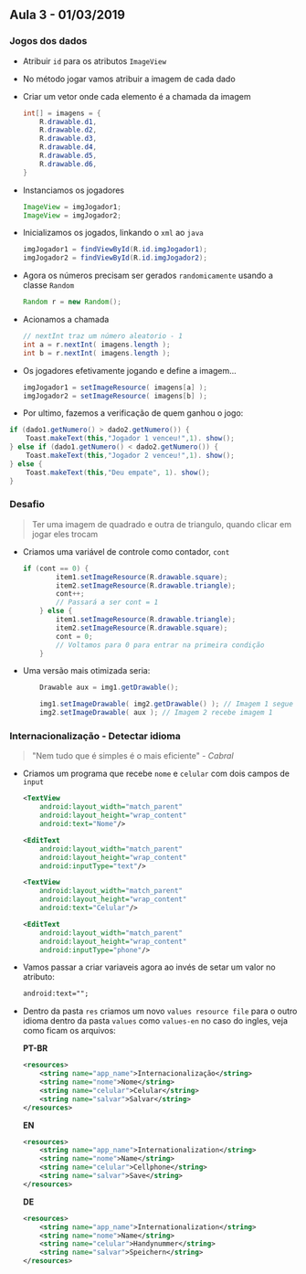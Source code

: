 ## Aula 3 - 01/03/2019

### Jogos dos dados

- Atribuir `id` para os atributos `ImageView`
- No método jogar vamos atribuir a imagem de cada dado
- Criar um vetor onde cada elemento é a chamada da imagem
    ``` java 
    int[] = imagens = {
        R.drawable.d1,
        R.drawable.d2,
        R.drawable.d3,
        R.drawable.d4,
        R.drawable.d5,
        R.drawable.d6,
    }
    ```

- Instanciamos os jogadores
    ``` java
    ImageView = imgJogador1;
    ImageView = imgJogador2;
    ```

- Inicializamos os jogados, linkando o `xml` ao `java`
    ``` java
    imgJogador1 = findViewById(R.id.imgJogador1);
    imgJogador2 = findViewById(R.id.imgJogador2);
    ```

- Agora os números precisam ser gerados `randomicamente` usando a classe `Random`
    ``` java 
    Random r = new Random();
    ```

- Acionamos a chamada 
    ``` java
    // nextInt traz um número aleatorio - 1
    int a = r.nextInt( imagens.length );
    int b = r.nextInt( imagens.length );
    ```

- Os jogadores efetivamente jogando e define a imagem...
    ``` java
    imgJogador1 = setImageResource( imagens[a] );
    imgJogador2 = setImageResource( imagens[b] );
    ```

- Por ultimo, fazemos a verificação de quem ganhou o jogo:
``` java
if (dado1.getNumero() > dado2.getNumero()) {
    Toast.makeText(this,"Jogador 1 venceu!",1). show();
} else if (dado1.getNumero() < dado2.getNumero()) {
    Toast.makeText(this,"Jogador 2 venceu!",1). show();
} else {
    Toast.makeText(this,"Deu empate", 1). show();
}
```
### Desafio 

> Ter uma imagem de quadrado e outra de triangulo, quando clicar em jogar eles trocam

- Criamos uma variável de controle como contador, `cont`
    ``` java
    if (cont == 0) {
            item1.setImageResource(R.drawable.square);
            item2.setImageResource(R.drawable.triangle);
            cont++;
            // Passará a ser cont = 1
        } else {
            item1.setImageResource(R.drawable.triangle);
            item2.setImageResource(R.drawable.square);
            cont = 0;
            // Voltamos para 0 para entrar na primeira condição
        }
    ```

- Uma versão mais otimizada seria:
    ``` java
        Drawable aux = img1.getDrawable();

        img1.setImageDrawable( img2.getDrawable() ); // Imagem 1 segue a imagem2
        img2.setImageDrawable( aux ); // Imagem 2 recebe imagem 1
    ```

### Internacionalização - Detectar idioma

> "Nem tudo que é simples é o mais eficiente" - _Cabral_

- Criamos um programa que recebe `nome` e `celular` com dois campos de `input`
    ``` xml
    <TextView
        android:layout_width="match_parent"
        android:layout_height="wrap_content"
        android:text="Nome"/>

    <EditText
        android:layout_width="match_parent"
        android:layout_height="wrap_content"
        android:inputType="text"/>

    <TextView
        android:layout_width="match_parent"
        android:layout_height="wrap_content"
        android:text="Celular"/>

    <EditText
        android:layout_width="match_parent"
        android:layout_height="wrap_content"
        android:inputType="phone"/>
    ```

- Vamos passar a criar variaveis agora ao invés de setar um valor no atributo:
    ``` xml
    android:text="";
    ```

- Dentro da pasta `res` criamos um novo `values resource file` para o outro idioma dentro da pasta `values` como `values-en` no caso do ingles, veja como ficam os arquivos: 

    **PT-BR**
    ``` xml
    <resources>
        <string name="app_name">Internacionalização</string>
        <string name="nome">Nome</string>
        <string name="celular">Celular</string>
        <string name="salvar">Salvar</string>
    </resources>
    ```

    **EN**
    ``` xml
    <resources>
        <string name="app_name">Internationalization</string>
        <string name="nome">Name</string>
        <string name="celular">Cellphone</string>
        <string name="salvar">Save</string>
    </resources>
    ```

    **DE**
    ``` xml
    <resources>
        <string name="app_name">Internationalization</string>
        <string name="nome">Name</string>
        <string name="celular">Handynummer</string>
        <string name="salvar">Speichern</string>
    </resources>
    ```